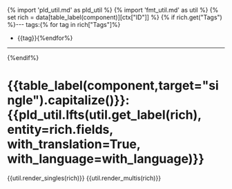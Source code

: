 {% import 'pld_util.md' as pld_util %}
{% import 'fmt_util.md' as util %}
{% set rich = data[table_label(component)][ctx["ID"]] %}
{% if rich.get("Tags") %}---
tags:{% for tag in rich["Tags"]%}

  - {{tag}}{%endfor%}

---

{%endif%}
# {{table_label(component,target="single").capitalize()}}: {{pld_util.lfts(util.get_label(rich), entity=rich.fields, with_translation=True, with_language=with_language)}}
{{util.render_singles(rich)}}
{{util.render_multis(rich)}}